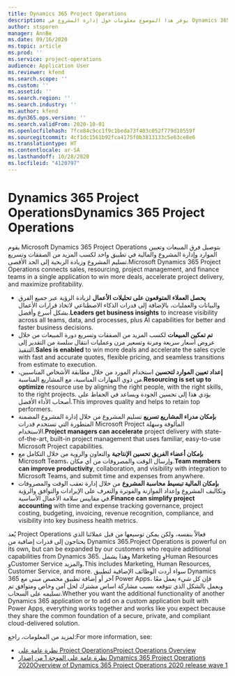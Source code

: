 ```yaml
---
title: Dynamics 365 Project Operations
description: يوفر هذا الموضوع معلومات حول إدارة المشروع في Dynamics 365 Project Operations.
author: stsporen
manager: AnnBe
ms.date: 09/16/2020
ms.topic: article
ms.prod: ''
ms.service: project-operations
audience: Application User
ms.reviewer: kfend
ms.search.scope: ''
ms.custom: ''
ms.assetid: ''
ms.search.region: ''
ms.search.industry: ''
ms.author: kfend
ms.dyn365.ops.version: ''
ms.search.validFrom: 2020-10-01
ms.openlocfilehash: 7fce84c9cc1f9c1beda73f403c052f779d10559f
ms.sourcegitcommit: 4cf1dc1561b92fca4175f0b3813133c5e63ce8e6
ms.translationtype: HT
ms.contentlocale: ar-SA
ms.lasthandoff: 10/28/2020
ms.locfileid: "4120797"
---
```

# <a name="dynamics-365-project-operations"></a><span data-ttu-id="09be3-103">Dynamics 365 Project Operations</span><span class="sxs-lookup"><span data-stu-id="09be3-103">Dynamics 365 Project Operations</span></span>

<span data-ttu-id="09be3-104">يقوم Microsoft Dynamics 365 Project Operations بتوصيل فرق المبيعات وتعيين الموارد وإدارة المشروع والمالية في تطبيق واحد لكسب المزيد من الصفقات وتسريع تسليم المشروع وزيادة الربحية إلى الحد الأقصى.</span><span class="sxs-lookup"><span data-stu-id="09be3-104">Microsoft Dynamics 365 Project Operations connects sales, resourcing, project management, and finance teams in a single application to win more deals, accelerate project delivery, and maximize profitability.</span></span>

-   <span data-ttu-id="09be3-105">**يحصل العملاء المتوقعون على تحليلات الأعمال** لزيادة الرؤية عبر جميع الفرق والبيانات والعمليات، بالإضافة إلى قدرات الذكاء الاصطناعي لاتخاذ قرارات الأعمال بشكل أسرع وأفضل.</span><span class="sxs-lookup"><span data-stu-id="09be3-105">**Leaders get business insights** to increase visibility across all teams, data, and processes, plus AI capabilities for better and faster business decisions.</span></span>
-   <span data-ttu-id="09be3-106">**تم تمكين المبيعات** لكسب المزيد من الصفقات وتسريع دورة المبيعات من خلال عروض أسعار سريعة ومرنة وتسعير مرن وعمليات انتقال سلسة من التقدير إلى التنفيذ.</span><span class="sxs-lookup"><span data-stu-id="09be3-106">**Sales is enabled** to win more deals and accelerate the sales cycle with fast and accurate quotes, flexible pricing, and seamless transitions from estimate to execution.</span></span>
-   <span data-ttu-id="09be3-107">**إعداد تعيين الموارد لتحسين** استخدام المورد من خلال مطابقة الأشخاص المناسبين، من ذوي المهارات المناسبة، مع المشاريع المناسبة.</span><span class="sxs-lookup"><span data-stu-id="09be3-107">**Resourcing is set up to optimize** resource use by aligning the right people, with the right skills, to the right projects.</span></span> <span data-ttu-id="09be3-108">يؤدي هذا إلى تحسين الجودة ويساعد في الحفاظ على أصحاب الأداء الأفضل.</span><span class="sxs-lookup"><span data-stu-id="09be3-108">This improves quality and helps to retain top performers.</span></span>
-   <span data-ttu-id="09be3-109">**بإمكان مدراء المشاريع تسريع** تسليم المشروع من خلال إدارة المشروع المضمنة المتطورة التي تستخدم قدرات Microsoft Project المألوفة وسهلة الاستخدام.</span><span class="sxs-lookup"><span data-stu-id="09be3-109">**Project managers can accelerate** project delivery with state-of-the-art, built-in project management that uses familiar, easy-to-use Microsoft Project capabilities.</span></span>
-   <span data-ttu-id="09be3-110">**بإمكان أعضاء الفريق تحسين الإنتاجية** والتعاون والروية من خلال التكامل مع Microsoft Teams، وإرسال الوقت والمصروفات من أي مكان.</span><span class="sxs-lookup"><span data-stu-id="09be3-110">**Team members can improve productivity**, collaboration, and visibility with integration to Microsoft Teams, and submit time and expenses from anywhere.</span></span>
-   <span data-ttu-id="09be3-111">**بإمكان المالية تبسيط محاسبة المشروع** من خلال إدارة تعقب الوقت والمصروفات وتكاليف المشروع وإعداد الموازنة والفوترة والتعرف على الإيرادات والتوافق والرؤية في مقاييس سلامة الأعمال الأساسية.</span><span class="sxs-lookup"><span data-stu-id="09be3-111">**Finance can simplify project accounting** with time and expense tracking governance, project costing, budgeting, invoicing, revenue recognition, compliance, and visibility into key business health metrics.</span></span>

<span data-ttu-id="09be3-112">يُعد Project Operations فعالاً بنفسه، ولكن يمكن توسيعها من قبل عملائنا الذي يحتاجون إلى قدرات إضافية من Dynamics 365.</span><span class="sxs-lookup"><span data-stu-id="09be3-112">Project Operations is powerful on its own, but can be expanded by our customers who require additional capabilities from Dynamics 365.</span></span> <span data-ttu-id="09be3-113">وهذا يشمل Marketing وHuman Resources وCustomer Service والمزيد.</span><span class="sxs-lookup"><span data-stu-id="09be3-113">This includes Marketing, Human Resources, Customer Service, and more.</span></span> <span data-ttu-id="09be3-114">سواء أردت الوظائف الإضافية لتطبيق Dynamics 365 آخر أو إضافة تطبيق مخصص مبني مع Power Apps، فإن كل شيء يعمل معًا ويعمل بالشكل الذي تتوقعه بسبب مشاركة اساس مشترك لحل آمن وخاص ومتوافق تم تسليمه على السحاب.</span><span class="sxs-lookup"><span data-stu-id="09be3-114">Whether you want the additional functionality of another Dynamics 365 application or to add on a custom application built with Power Apps, everything works together and works like you expect because they share the common foundation of a secure, private, and compliant cloud-delivered solution.</span></span>

<span data-ttu-id="09be3-115">لمزيد من المعلومات، راجع:</span><span class="sxs-lookup"><span data-stu-id="09be3-115">For more information, see:</span></span>

- [<span data-ttu-id="09be3-116">نظرة عامة على Project Operations</span><span class="sxs-lookup"><span data-stu-id="09be3-116">Project Operations Overview</span></span>](https://dynamics.microsoft.com/en-us/project-operations/overview/)
- [<span data-ttu-id="09be3-117">نظرة عامة على الموجة 1 من إصدار Dynamics 365 Project Operations 2020</span><span class="sxs-lookup"><span data-stu-id="09be3-117">Overview of Dynamics 365 Project Operations 2020 release wave 1</span></span>](https://docs.microsoft.com/dynamics365-release-plan/2020wave1/dynamics365-project-operations/)

